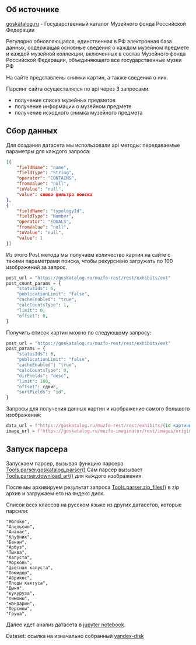 ## Об источнике

[goskatalog.ru](https://goskatalog.ru/portal/#/) - Государственный каталог Музейного фонда
Российской Федерации

Регулярно обновляющаяся, единственная в РФ электронная база данных, содержащая основные сведения о
каждом музейном предмете и каждой музейной коллекции, включенных в состав Музейного фонда Российской
Федерации, объединяющего все государственные музеи РФ

На сайте представлены снимки картин, а также сведения о них.

Парсинг сайта осуществлялся по api через 3 запросами:

- получение списка музейных предметов
- получение информации о музейном предмете
- получение исходного снимка музейного предмета

## Сбор данных

Для создания датасета мы использовали api методы:
передаваемые параметры для каждого запроса:
```json
[{
    "fieldName": "name",
    "fieldType": "String",
    "operator": "CONTAINS",
    "fromValue": "null",
    "toValue": "null",
    "value": слово фильтра поиска
},
{
    "fieldName": "typologyId",
    "fieldType": "Number",
    "operator": "EQUALS",
    "fromValue": "null",
    "toValue": "null",
    "value": 1
}]
```
Из этого Post метода мы получаем количество картин на сайте с такими параметрами поиска, чтобы рекурсивно загружать по 100 изображений за запрос.
```python
post_url = "https://goskatalog.ru/muzfo-rest/rest/exhibits/ext"
post_count_params = {
    "statusIds": 6,
    "publicationLimit": "false",
    "cacheEnabled": "true",
    "calcCountsType": 1,
    "limit": 0,
    "offset": 0,
}
```
Получить список картин можно по следующему запросу:
```python
post_url = "https://goskatalog.ru/muzfo-rest/rest/exhibits/ext"
post_params = {
    "statusIds": 6,
    "publicationLimit": "false",
    "cacheEnabled": "true",
    "calcCountsType": 0,
    "dirFields": "desc",
    "limit": 100,
    "offset": сдвиг,
    "sortFields": "id",
}
```
Запросы для получения данных картин и изображение самого большого изображения:
```python
data_url = f"https://goskatalog.ru/muzfo-rest/rest/exhibits/{id картины}"
image_url = f"https://goskatalog.ru/muzfo-imaginator/rest/images/original/{id фотографии}?originalName={оригинальное название картины}"
```
## Запуск парсера
Запускаем парсер, вызывая функцию парсера [Tools.parser.goskatalog_parser()](../tools.md#Tools.parser.goskatalog_parser)
Сам парсер вызывает [Tools.parser.download_art()](../tools.md#Tools.parser.download_art) для каждого изображения.

После мы архивируем результат запроса [Tools.parser.zip_files()](../tools.md#Tools.parser.zip_files) в zip архив и загружаем его на яндекс диск.

Список всех классов на русском языке из других датасетов, которые парсили:

    "Яблоко",
    "Апельсин",
    "Ананас",
    "Клубник",
    "Банан",
    "Арбуз",
    "Тыква",
    "Капуста",
    "Морковь",
    "Цветная капуста",
    "Помидор",
    "Абрикос",
    "Плоды кактуса",
    "Дыня",
    "кукуруза",
    "лимоны",
    "мандарин",
    "Персики",
    "Груша",

Далее идет анализ датасета в [jupyter notebook](./goskatalog.ipynb).

Dataset: ссылка на изначально собранный [yandex-disk](https://disk.yandex.ru/d/bzb677Qx_d6aeg)
